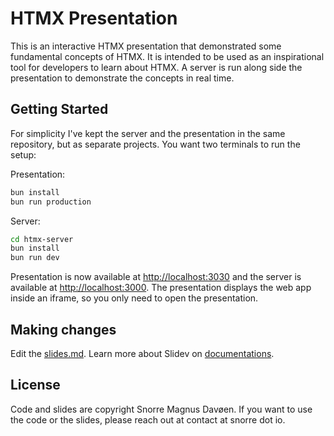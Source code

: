# HTMX Presentation

This is an interactive HTMX presentation that demonstrated some fundamental concepts of HTMX.
It is intended to be used as an inspirational tool for developers to learn about HTMX.
A server is run along side the presentation to demonstrate the concepts in real time.

## Getting Started

For simplicity I've kept the server and the presentation in the same repository, but as separate projects.
You want two terminals to run the setup:

Presentation:
```bash
bun install
bun run production
```

Server:
```bash
cd htmx-server
bun install
bun run dev
```

Presentation is now available at [http://localhost:3030](http://localhost:3030) and the server is available at [http://localhost:3000](http://localhost:3000).
The presentation displays the web app inside an iframe, so you only need to open the presentation.

## Making changes

Edit the [slides.md](./slides.md).
Learn more about Slidev on [documentations](https://sli.dev/).

## License

Code and slides are copyright Snorre Magnus Davøen.
If you want to use the code or the slides, please reach out at contact at snorre dot io.

